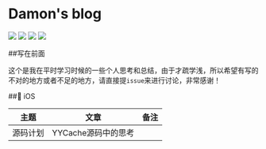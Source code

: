# Damon's blog
![](https://img.shields.io/badge/language-Objective--C-brightgreen.svg) ![](https://img.shields.io/badge/language-python-brightgreen.svg) ![](https://img.shields.io/badge/language-Javascript-brightgreen.svg) ![](https://img.shields.io/badge/language-shell-brightgreen.svg)

##写在前面

这个是我在平时学习时候的一些个人思考和总结，由于才疏学浅，所以希望有写的不对的地方或者不足的地方，请直接提`issue`来进行讨论，非常感谢！

## iOS


| 主题 | 文章 | 备注 |
| :-: | :-: | :-: |
| 源码计划 | YYCache源码中的思考 |  |




